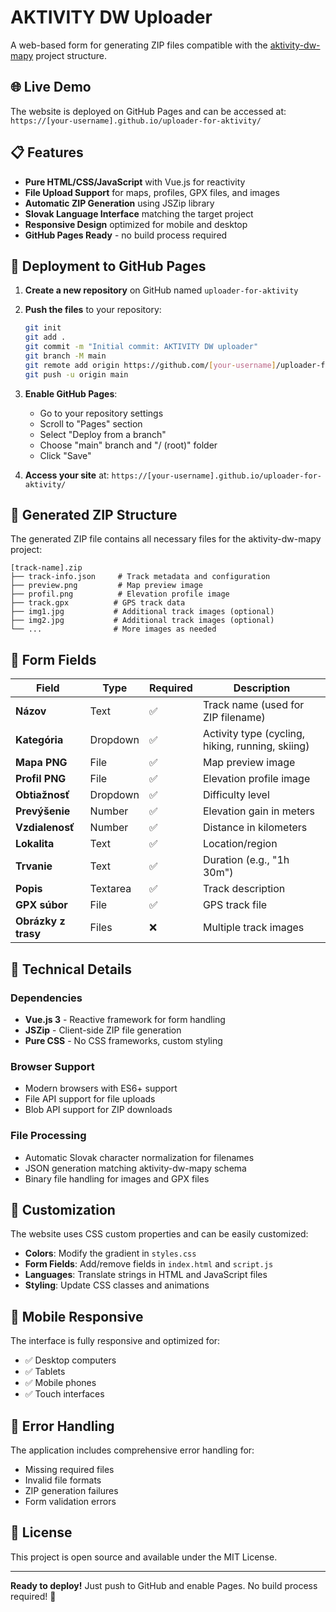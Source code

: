 # AKTIVITY DW Uploader

A web-based form for generating ZIP files compatible with the [aktivity-dw-mapy](https://github.com/rabbithole/aktivity-dw-mapy) project structure.

## 🌐 Live Demo

The website is deployed on GitHub Pages and can be accessed at:
`https://[your-username].github.io/uploader-for-aktivity/`

## 📋 Features

- **Pure HTML/CSS/JavaScript** with Vue.js for reactivity
- **File Upload Support** for maps, profiles, GPX files, and images
- **Automatic ZIP Generation** using JSZip library
- **Slovak Language Interface** matching the target project
- **Responsive Design** optimized for mobile and desktop
- **GitHub Pages Ready** - no build process required

## 🚀 Deployment to GitHub Pages

1. **Create a new repository** on GitHub named `uploader-for-aktivity`

2. **Push the files** to your repository:
   ```bash
   git init
   git add .
   git commit -m "Initial commit: AKTIVITY DW uploader"
   git branch -M main
   git remote add origin https://github.com/[your-username]/uploader-for-aktivity.git
   git push -u origin main
   ```

3. **Enable GitHub Pages**:
   - Go to your repository settings
   - Scroll to "Pages" section
   - Select "Deploy from a branch"
   - Choose "main" branch and "/ (root)" folder
   - Click "Save"

4. **Access your site** at: `https://[your-username].github.io/uploader-for-aktivity/`

## 📁 Generated ZIP Structure

The generated ZIP file contains all necessary files for the aktivity-dw-mapy project:

```
[track-name].zip
├── track-info.json     # Track metadata and configuration
├── preview.png         # Map preview image
├── profil.png          # Elevation profile image
├── track.gpx          # GPS track data
├── img1.jpg           # Additional track images (optional)
├── img2.jpg           # Additional track images (optional)
└── ...                # More images as needed
```

## 🎯 Form Fields

| Field | Type | Required | Description |
|-------|------|----------|-------------|
| **Názov** | Text | ✅ | Track name (used for ZIP filename) |
| **Kategória** | Dropdown | ✅ | Activity type (cycling, hiking, running, skiing) |
| **Mapa PNG** | File | ✅ | Map preview image |
| **Profil PNG** | File | ✅ | Elevation profile image |
| **Obtiažnosť** | Dropdown | ✅ | Difficulty level |
| **Prevýšenie** | Number | ✅ | Elevation gain in meters |
| **Vzdialenosť** | Number | ✅ | Distance in kilometers |
| **Lokalita** | Text | ✅ | Location/region |
| **Trvanie** | Text | ✅ | Duration (e.g., "1h 30m") |
| **Popis** | Textarea | ✅ | Track description |
| **GPX súbor** | File | ✅ | GPS track file |
| **Obrázky z trasy** | Files | ❌ | Multiple track images |

## 🔧 Technical Details

### Dependencies
- **Vue.js 3** - Reactive framework for form handling
- **JSZip** - Client-side ZIP file generation
- **Pure CSS** - No CSS frameworks, custom styling

### Browser Support
- Modern browsers with ES6+ support
- File API support for file uploads
- Blob API support for ZIP downloads

### File Processing
- Automatic Slovak character normalization for filenames
- JSON generation matching aktivity-dw-mapy schema
- Binary file handling for images and GPX files

## 🎨 Customization

The website uses CSS custom properties and can be easily customized:

- **Colors**: Modify the gradient in `styles.css`
- **Form Fields**: Add/remove fields in `index.html` and `script.js`
- **Languages**: Translate strings in HTML and JavaScript files
- **Styling**: Update CSS classes and animations

## 📱 Mobile Responsive

The interface is fully responsive and optimized for:
- ✅ Desktop computers
- ✅ Tablets
- ✅ Mobile phones
- ✅ Touch interfaces

## 🐛 Error Handling

The application includes comprehensive error handling for:
- Missing required files
- Invalid file formats
- ZIP generation failures
- Form validation errors

## 📄 License

This project is open source and available under the MIT License.

---

**Ready to deploy!** Just push to GitHub and enable Pages. No build process required! 🚀
